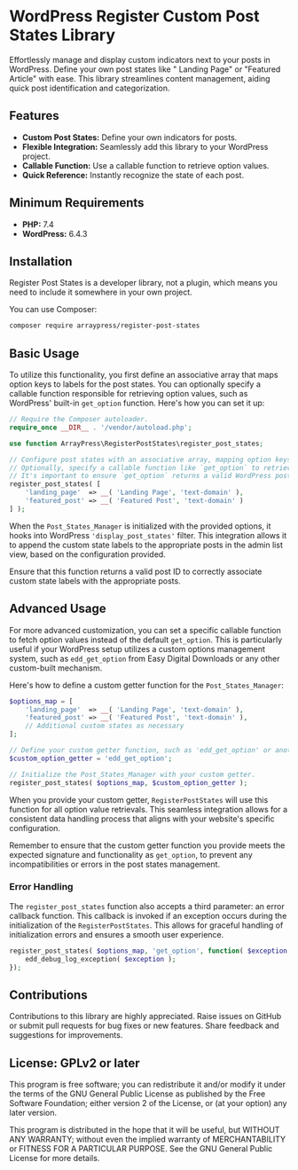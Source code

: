 # WordPress Register Custom Post States Library

Effortlessly manage and display custom indicators next to your posts in WordPress. Define your own post states like "
Landing Page" or "Featured Article" with ease. This library streamlines content management, aiding quick post
identification and categorization.

## Features ##

* **Custom Post States:** Define your own indicators for posts.
* **Flexible Integration:** Seamlessly add this library to your WordPress project.
* **Callable Function:** Use a callable function to retrieve option values.
* **Quick Reference:** Instantly recognize the state of each post.

## Minimum Requirements ##

* **PHP:** 7.4
* **WordPress:** 6.4.3

## Installation ##

Register Post States is a developer library, not a plugin, which means you need to include it somewhere in your own
project.

You can use Composer:

```bash
composer require arraypress/register-post-states
```

## Basic Usage ##

To utilize this functionality, you first define an associative array that maps option keys to labels for the post
states. You can optionally specify a callable function responsible for retrieving option values, such as WordPress'
built-in `get_option` function. Here's how you can set it up:

```php
// Require the Composer autoloader.
require_once __DIR__ . '/vendor/autoload.php';

use function ArrayPress\RegisterPostStates\register_post_states;

// Configure post states with an associative array, mapping option keys to labels.
// Optionally, specify a callable function like `get_option` to retrieve option values.
// It's important to ensure `get_option` returns a valid WordPress post ID to match with the admin posts list.
register_post_states( [
    'landing_page'  => __( 'Landing Page', 'text-domain' ),
    'featured_post' => __( 'Featured Post', 'text-domain' )
] );
```

When the `Post_States_Manager` is initialized with the provided options, it hooks into
WordPress `'display_post_states'` filter. This integration allows it to append the custom state labels to the
appropriate posts in the admin list view, based on the configuration provided.

Ensure that this function returns a valid post ID to correctly associate custom state labels with the appropriate posts.

## Advanced Usage ##

For more advanced customization, you can set a specific callable function to fetch option values instead of the
default `get_option`. This is particularly useful if your WordPress setup utilizes a custom options management system,
such as `edd_get_option` from Easy Digital Downloads or any other custom-built mechanism.

Here's how to define a custom getter function for the `Post_States_Manager`:

```php
$options_map = [
    'landing_page'  => __( 'Landing Page', 'text-domain' ),
    'featured_post' => __( 'Featured Post', 'text-domain' ),
    // Additional custom states as necessary
];

// Define your custom getter function, such as 'edd_get_option' or another custom function.
$custom_option_getter = 'edd_get_option';

// Initialize the Post_States_Manager with your custom getter.
register_post_states( $options_map, $custom_option_getter );
```

When you provide your custom getter, `RegisterPostStates` will use this function for all option value retrievals. This
seamless integration allows for a consistent data handling process that aligns with your website's specific
configuration.

Remember to ensure that the custom getter function you provide meets the expected signature and functionality
as `get_option`, to prevent any incompatibilities or errors in the post states management.

### Error Handling

The `register_post_states` function also accepts a third parameter: an error callback function. This callback is invoked
if an exception occurs during the initialization of the `RegisterPostStates`. This allows for graceful handling of
initialization errors and ensures a smooth user experience.

```php
register_post_states( $options_map, 'get_option', function( $exception ) {
    edd_debug_log_exception( $exception );
});
```

## Contributions

Contributions to this library are highly appreciated. Raise issues on GitHub or submit pull requests for bug
fixes or new features. Share feedback and suggestions for improvements.

## License: GPLv2 or later

This program is free software; you can redistribute it and/or modify it under the terms of the GNU General Public
License as published by the Free Software Foundation; either version 2 of the License, or (at your option) any later
version.

This program is distributed in the hope that it will be useful, but WITHOUT ANY WARRANTY; without even the implied
warranty of MERCHANTABILITY or FITNESS FOR A PARTICULAR PURPOSE. See the GNU General Public License for more details.
